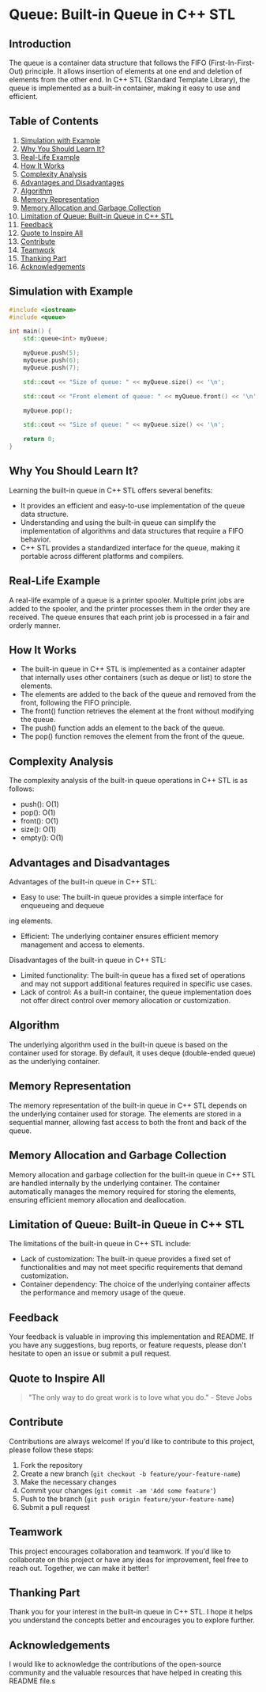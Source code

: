 # Queue: Built-in Queue in C++ STL

## Introduction
The queue is a container data structure that follows the FIFO (First-In-First-Out) principle. It allows insertion of elements at one end and deletion of elements from the other end. In C++ STL (Standard Template Library), the queue is implemented as a built-in container, making it easy to use and efficient.

## Table of Contents
1. [Simulation with Example](#simulation-with-example)
2. [Why You Should Learn It?](#why-you-should-learn-it)
3. [Real-Life Example](#real-life-example)
4. [How It Works](#how-it-works)
5. [Complexity Analysis](#complexity-analysis)
6. [Advantages and Disadvantages](#advantages-and-disadvantages)
7. [Algorithm](#algorithm)
8. [Memory Representation](#memory-representation)
9. [Memory Allocation and Garbage Collection](#memory-allocation-and-garbage-collection)
10. [Limitation of Queue: Built-in Queue in C++ STL](#limitation-of-queue-built-in-queue-in-c-stl)
11. [Feedback](#feedback)
12. [Quote to Inspire All](#quote-to-inspire-all)
13. [Contribute](#contribute)
14. [Teamwork](#teamwork)
15. [Thanking Part](#thanking-part)
16. [Acknowledgements](#acknowledgements)

## Simulation with Example
```cpp
#include <iostream>
#include <queue>

int main() {
    std::queue<int> myQueue;

    myQueue.push(5);
    myQueue.push(6);
    myQueue.push(7);

    std::cout << "Size of queue: " << myQueue.size() << '\n';

    std::cout << "Front element of queue: " << myQueue.front() << '\n';

    myQueue.pop();

    std::cout << "Size of queue: " << myQueue.size() << '\n';

    return 0;
}
```

## Why You Should Learn It?
Learning the built-in queue in C++ STL offers several benefits:
- It provides an efficient and easy-to-use implementation of the queue data structure.
- Understanding and using the built-in queue can simplify the implementation of algorithms and data structures that require a FIFO behavior.
- C++ STL provides a standardized interface for the queue, making it portable across different platforms and compilers.

## Real-Life Example
A real-life example of a queue is a printer spooler. Multiple print jobs are added to the spooler, and the printer processes them in the order they are received. The queue ensures that each print job is processed in a fair and orderly manner.

## How It Works
- The built-in queue in C++ STL is implemented as a container adapter that internally uses other containers (such as deque or list) to store the elements.
- The elements are added to the back of the queue and removed from the front, following the FIFO principle.
- The front() function retrieves the element at the front without modifying the queue.
- The push() function adds an element to the back of the queue.
- The pop() function removes the element from the front of the queue.

## Complexity Analysis
The complexity analysis of the built-in queue operations in C++ STL is as follows:
- push(): O(1)
- pop(): O(1)
- front(): O(1)
- size(): O(1)
- empty(): O(1)

## Advantages and Disadvantages
Advantages of the built-in queue in C++ STL:
- Easy to use: The built-in queue provides a simple interface for enqueueing and dequeue

ing elements.
- Efficient: The underlying container ensures efficient memory management and access to elements.

Disadvantages of the built-in queue in C++ STL:
- Limited functionality: The built-in queue has a fixed set of operations and may not support additional features required in specific use cases.
- Lack of control: As a built-in container, the queue implementation does not offer direct control over memory allocation or customization.

## Algorithm
The underlying algorithm used in the built-in queue is based on the container used for storage. By default, it uses deque (double-ended queue) as the underlying container.

## Memory Representation
The memory representation of the built-in queue in C++ STL depends on the underlying container used for storage. The elements are stored in a sequential manner, allowing fast access to both the front and back of the queue.

## Memory Allocation and Garbage Collection
Memory allocation and garbage collection for the built-in queue in C++ STL are handled internally by the underlying container. The container automatically manages the memory required for storing the elements, ensuring efficient memory allocation and deallocation.

## Limitation of Queue: Built-in Queue in C++ STL
The limitations of the built-in queue in C++ STL include:
- Lack of customization: The built-in queue provides a fixed set of functionalities and may not meet specific requirements that demand customization.
- Container dependency: The choice of the underlying container affects the performance and memory usage of the queue.

## Feedback
Your feedback is valuable in improving this implementation and README. If you have any suggestions, bug reports, or feature requests, please don't hesitate to open an issue or submit a pull request.

## Quote to Inspire All
> "The only way to do great work is to love what you do." - Steve Jobs

## Contribute
Contributions are always welcome! If you'd like to contribute to this project, please follow these steps:
1. Fork the repository
2. Create a new branch (`git checkout -b feature/your-feature-name`)
3. Make the necessary changes
4. Commit your changes (`git commit -am 'Add some feature'`)
5. Push to the branch (`git push origin feature/your-feature-name`)
6. Submit a pull request

## Teamwork
This project encourages collaboration and teamwork. If you'd like to collaborate on this project or have any ideas for improvement, feel free to reach out. Together, we can make it better!

## Thanking Part
Thank you for your interest in the built-in queue in C++ STL. I hope it helps you understand the concepts better and encourages you to explore further.

## Acknowledgements
I would like to acknowledge the contributions of the open-source community and the valuable resources that have helped in creating this README file.s

